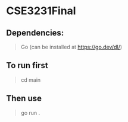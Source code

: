# CSE3231Final

## Dependencies:
> Go (can be installed at https://go.dev/dl/)

## To run first
> cd main

## Then use
> go run . <relative-path-to-input-file>
